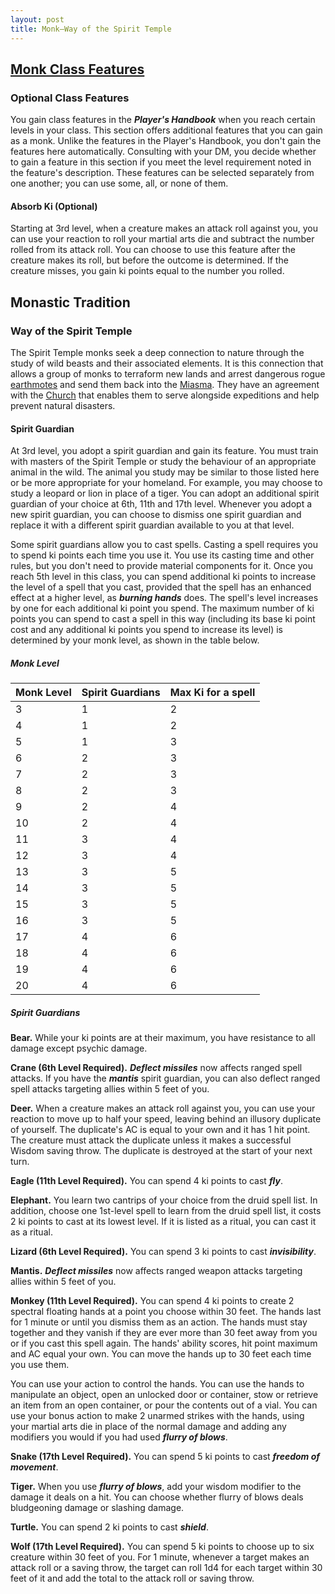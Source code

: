 ```yaml
---
layout: post
title: Monk—Way of the Spirit Temple
---
```


## [**Monk Class Features**](https://2014.5e.tools/classes.html#monk_phb)

### Optional Class Features

You gain class features in the ***Player's Handbook*** when you reach certain levels in your class. This section offers additional features that you can gain as a monk. Unlike the features in the Player's Handbook, you don't gain the features here automatically. Consulting with your DM, you decide whether to gain a feature in this section if you meet the level requirement noted in the feature's description. These features can be selected separately from one another; you can use some, all, or none of them.

#### **Absorb Ki (Optional)**

Starting at 3rd level, when a creature makes an attack roll against you, you can use your reaction to roll your martial arts die and subtract the number rolled from its attack roll. You can choose to use this feature after the creature makes its roll, but before the outcome is determined. If the creature misses, you gain ki points equal to the number you rolled.

## **Monastic Tradition**

### Way of the Spirit Temple

The Spirit Temple monks seek a deep connection to nature through the study of wild beasts and their associated elements. It is this connection that allows a group of monks to terraform new lands and arrest dangerous rogue [earthmotes](getting-started#earthmotes) and send them back into the [Miasma](getting-started#the-miasma). They have an agreement with the [Church](church-of-caelum) that enables them to serve alongside expeditions and help prevent natural disasters.

#### **Spirit Guardian**

At 3rd level, you adopt a spirit guardian and gain its feature. You must train with masters of the Spirit Temple or study the behaviour of an appropriate animal in the wild. The animal you study may be similar to those listed here or be more appropriate for your homeland. For example, you may choose to study a leopard or lion in place of a tiger. You can adopt an additional spirit guardian of your choice at 6th, 11th and 17th level. Whenever you adopt a new spirit guardian, you can choose to dismiss one spirit guardian and replace it with a different spirit guardian available to you at that level.

Some spirit guardians allow you to cast spells. Casting a spell requires you to spend ki points each time you use it. You use its casting time and other rules, but you don't need to provide material components for it. Once you reach 5th level in this class, you can spend additional ki points to increase the level of a spell that you cast, provided that the spell has an enhanced effect at a higher level, as ***burning hands*** does. The spell's level increases by one for each additional ki point you spend. The maximum number of ki points you can spend to cast a spell in this way (including its base ki point cost and any additional ki points you spend to increase its level) is determined by your monk level, as shown in the table below.

##### Monk Level

| Monk Level | Spirit Guardians | Max Ki for a spell |
|------------|------------------|--------------------|
| 3          | 1                | 2                  |
| 4          | 1                | 2                  |
| 5          | 1                | 3                  |
| 6          | 2                | 3                  |
| 7          | 2                | 3                  |
| 8          | 2                | 3                  |
| 9          | 2                | 4                  |
| 10         | 2                | 4                  |
| 11         | 3                | 4                  |
| 12         | 3                | 4                  |
| 13         | 3                | 5                  |
| 14         | 3                | 5                  |
| 15         | 3                | 5                  |
| 16         | 3                | 5                  |
| 17         | 4                | 6                  |
| 18         | 4                | 6                  |
| 19         | 4                | 6                  |
| 20         | 4                | 6                  |

##### Spirit Guardians

**Bear.** While your ki points are at their maximum, you have resistance to all damage except psychic damage.

**Crane (6th Level Required).** ***Deflect missiles*** now affects ranged spell attacks. If you have the ***mantis*** spirit guardian, you can also deflect ranged spell attacks targeting allies within 5 feet of you.

**Deer.** When a creature makes an attack roll against you, you can use your reaction to move up to half your speed, leaving behind an illusory duplicate of yourself. The duplicate's AC is equal to your own and it has 1 hit point. The creature must attack the duplicate unless it makes a successful Wisdom saving throw. The duplicate is destroyed at the start of your next turn.

**Eagle (11th Level Required).** You can spend 4 ki points to cast ***fly***.

**Elephant.** You learn two cantrips of your choice from the druid spell list. In addition, choose one 1st-level spell to learn from the druid spell list, it costs 2 ki points to cast at its lowest level. If it is listed as a ritual, you can cast it as a ritual.

**Lizard (6th Level Required).** You can spend 3 ki points to cast ***invisibility***.

**Mantis.** ***Deflect missiles*** now affects ranged weapon attacks targeting allies within 5 feet of you.

**Monkey (11th Level Required).** You can spend 4 ki points to create 2 spectral floating hands at a point you choose within 30 feet. The hands last for 1 minute or until you dismiss them as an action. The hands must stay together and they vanish if they are ever more than 30 feet away from you or if you cast this spell again. The hands' ability scores, hit point maximum and AC equal your own. You can move the hands up to 30 feet each time you use them.

You can use your action to control the hands. You can use the hands to manipulate an object, open an unlocked door or container, stow or retrieve an item from an open container, or pour the contents out of a vial. You can use your bonus action to make 2 unarmed strikes with the hands, using your martial arts die in place of the normal damage and adding any modifiers you would if you had used ***flurry of blows***.

**Snake (17th Level Required).** You can spend 5 ki points to cast ***freedom of movement***.

**Tiger.** When you use ***flurry of blows***, add your wisdom modifier to the damage it deals on a hit. You can choose whether flurry of blows deals bludgeoning damage or slashing damage.

**Turtle.** You can spend 2 ki points to cast ***shield***.

**Wolf (17th Level Required).** You can spend 5 ki points to choose up to six creature within 30 feet of you. For 1 minute, whenever a target makes an attack roll or a saving throw, the target can roll 1d4 for each target within 30 feet of it and add the total to the attack roll or saving throw.
